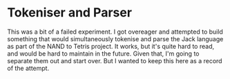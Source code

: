 # Tokeniser and Parser

This was a bit of a failed experiment. I got overeager and attempted to build something that would simultaneously tokenise and parse the Jack language as part of the NAND to Tetris project. It works, but it's quite hard to read, and would be hard to maintain in the future. Given that, I'm going to separate them out and start over. But I wanted to keep this here as a record of the attempt.

